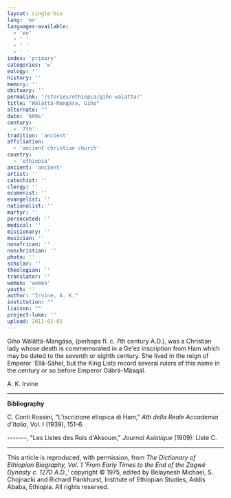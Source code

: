 ```yaml
---
layout: single-bio
lang: 'en'
languages-available:
  - 'en'
  - ' '
  - ' '
  - ' '
index: 'primary'
categories: 'w'
eulogy: ''
history: ''
memory: ''
obituary: ''
permalink: '/stories/ethiopia/giho-walatta/'
title: "Wälättä-Mangäsa, Giho"
alternate: ""
date: '600s'
century:
  - '7th'
tradition: 'ancient'
affiliation:
  - 'ancient christian church'
country:
  - 'ethiopia'
ancient: 'ancient'
artist: ''
catechist: ''
clergy: ''
ecumenist: ''
evangelist: ''
nationalist: ''
martyr: ''
persecuted: ''
medical: ''
missionary: ''
musician: ''
nonafrican: ''
nonchristian: ''
photo: ''
scholar: ''
theologian: ''
translator: ''
women: 'women'
youth: ''
author: "Irvine, A. K."
institution: ""
liaison: ""
project-luke: ''
upload: 2011-01-01
---
```




Giho W&auml;l&auml;tt&auml;-Mang&auml;sa, (perhaps fl. c. 7th century A.D.), was a Christian lady whose death is commemorated in a Ge'ez inscription from Ham which may be dated to the seventh or eighth century. She lived in the reign of Emperor 'Ellä-Sähel, but the King Lists record several rulers of this name in the century or so before Emperor Gäbrä-Mäsqäl.

A. K. Irvine

---

**Bibliography**

C. Conti Rossini, "L'iscrizione etiopica di Ham," *Atti della Reale Accademia d'Italia*, Vol. I (1939), 151-6.

-------, "Les Listes des Rois d'Aksoum," *Journal Asiatique* (1909): Liste C.

---

This article is reproduced, with permission, from *The Dictionary of Ethiopian Biography, Vol. 1 'From Early Times to the End of the Zagwé Dynasty c. 1270 A.D.,'* copyright &copy; 1975, edited by Belaynesh Michael, S. Chojnacki and Richard Pankhurst, Institute of Ethiopian Studies, Addis Ababa, Ethiopia.  All rights reserved.
